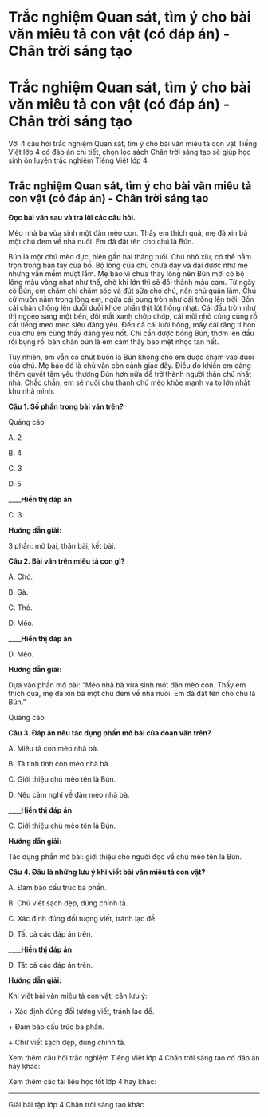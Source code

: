 # Trắc nghiệm Quan sát, tìm ý cho bài văn miêu tả con vật (có đáp án) - Chân trời sáng tạo

# Trắc nghiệm Quan sát, tìm ý cho bài văn miêu tả con vật (có đáp án) - Chân trời sáng tạo

Với 4 câu hỏi trắc nghiệm Quan sát, tìm ý cho bài văn miêu tả con vật Tiếng Việt lớp 4 có đáp án chi tiết, chọn lọc sách Chân trời sáng tạo sẽ giúp học sinh ôn luyện trắc nghiệm Tiếng Việt lớp 4.

## Trắc nghiệm Quan sát, tìm ý cho bài văn miêu tả con vật (có đáp án) - Chân trời sáng tạo

**Đọc bài văn sau và trả lời các câu hỏi.**

Mèo nhà bà vừa sinh một đàn mèo con. Thấy em thích quá, mẹ đã xin bà một chú đem về nhà nuôi. Em đã đặt tên cho chú là Bún.

Bún là một chú mèo đực, hiện gần hai tháng tuổi. Chú nhỏ xíu, có thể nằm trọn trong bàn tay của bố. Bộ lông của chú chưa dày và dài được như mẹ nhưng vẫn mềm mượt lắm. Mẹ bảo vì chưa thay lông nên Bún mới có bộ lông màu vàng nhạt như thế, chờ khi lớn thì sẽ đổi thành màu cam. Từ ngày có Bún, em chăm chỉ chăm sóc và đút sữa cho chú, nên chú quấn lắm. Chú cứ muốn nằm trong lòng em, ngửa cái bụng tròn như cái trống lên trời. Bốn cái chân chổng lên duỗi duỗi khoe phần thịt lót hồng nhạt. Cái đầu tròn như thì ngoẹo sang một bên, đôi mắt xanh chớp chớp, cái mũi nhỏ củng củng rồi cất tiếng meo meo siêu đáng yêu. Đến cả cái lưỡi hồng, mấy cái răng tí hon của chú em cũng thấy đáng yêu nốt. Chỉ cần được bồng Bún, thơm lên đầu rồi bụng rồi bàn chân bún là em cảm thấy bao mệt nhọc tan hết.

Tuy nhiên, em vẫn có chút buồn là Bún không cho em được chạm vào đuôi của chú. Mẹ bảo đó là chú vẫn còn cảnh giác đấy. Điều đó khiến em càng thêm quyết tâm yêu thương Bún hơn nữa để trở thành người thân chú nhất nhà. Chắc chắn, em sẽ nuôi chú thành chú mèo khỏe mạnh và to lớn nhất khu nhà mình.

**Câu 1. Số phần trong bài văn trên?**

Quảng cáo

A. 2

B. 4

C. 3

D. 5

____**Hiển thị đáp án**

C. 3

**Hướng dẫn giải:**

3 phần: mở bài, thân bài, kết bài.

**Câu 2. Bài văn trên miêu tả con gì?**

A. Chó.

B. Gà.

C. Thỏ.

D. Mèo.

____**Hiển thị đáp án**

D. Mèo.

**Hướng dẫn giải:**

Dựa vào phần mở bài: “Mèo nhà bà vừa sinh một đàn mèo con. Thấy em thích quá, mẹ đã xin bà một chú đem về nhà nuôi. Em đã đặt tên cho chú là Bún.”

Quảng cáo

**Câu 3. Đáp án nêu tác dụng phần mở bài của đoạn văn trên?**

A. Miêu tả con mèo nhà bà.

B. Tả tính tình con mèo nhà bà..

C. Giới thiệu chú mèo tên là Bún.

D. Nêu cảm nghĩ về đàn mèo nhà bà.

____**Hiển thị đáp án**

C. Giới thiệu chú mèo tên là Bún.

**Hướng dẫn giải:**

Tác dụng phần mở bài: giới thiệu cho người đọc về chú mèo tên là Bún. 

**Câu 4. Đâu là những lưu ý khi viết bài văn miêu tả con vật?**

A. Đảm bảo cấu trúc ba phần.

B. Chữ viết sạch đẹp, đúng chính tả.

C. Xác định đúng đối tượng viết, tránh lạc đề.

D. Tất cả các đáp án trên.

____**Hiển thị đáp án**

D. Tất cả các đáp án trên.

**Hướng dẫn giải:**

Khi viết bài văn miêu tả con vật, cần lưu ý:

\+ Xác định đúng đối tượng viết, tránh lạc đề.

\+ Đảm bảo cấu trúc ba phần.

\+ Chữ viết sạch đẹp, đúng chính tả.

Xem thêm câu hỏi trắc nghiệm Tiếng Việt lớp 4 Chân trời sáng tạo có đáp án hay khác:

Xem thêm các tài liệu học tốt lớp 4 hay khác:

* * *

Giải bài tập lớp 4 Chân trời sáng tạo khác
